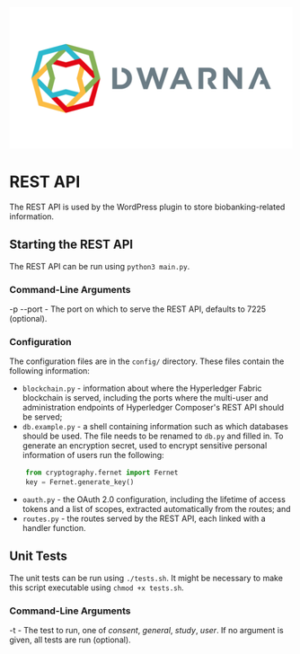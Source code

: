 ![](https://github.com/NicholasMamo/dwarna/raw/master/assets/logo.png "Dwarna Logo")

# REST API

The REST API is used by the WordPress plugin to store biobanking-related information.

## Starting the REST API

The REST API can be run using `python3 main.py`.

### Command-Line Arguments

-p --port - The port on which to serve the REST API, defaults to 7225 (optional).

### Configuration

The configuration files are in the `config/` directory. These files contain the following information:

- `blockchain.py` - information about where the Hyperledger Fabric blockchain is served, including the ports where the multi-user and administration endpoints of Hyperledger Composer's REST API should be served;
- `db.example.py` - a shell containing information such as which databases should be used. The file needs to be renamed to `db.py` and filled in. To generate an encryption secret, used to encrypt sensitive personal information of users run the following:
```python
	from cryptography.fernet import Fernet
	key = Fernet.generate_key()
````
- `oauth.py` - the OAuth 2.0 configuration, including the lifetime of access tokens and a list of scopes, extracted automatically from the routes; and
- `routes.py` - the routes served by the REST API, each linked with a handler function.

## Unit Tests

The unit tests can be run using `./tests.sh`. It might be necessary to make this script executable using `chmod +x tests.sh`.

### Command-Line Arguments

-t - The test to run, one of _consent_, _general_, _study_, _user_. If no argument is given, all tests are run (optional).
